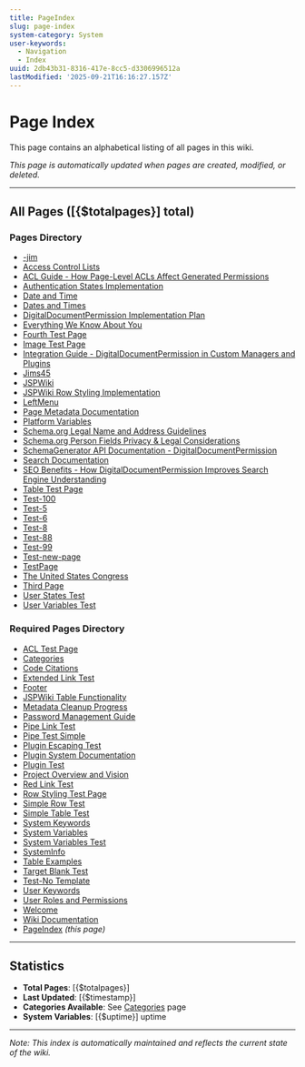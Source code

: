 ```yaml
---
title: PageIndex
slug: page-index
system-category: System
user-keywords:
  - Navigation
  - Index
uuid: 2db43b31-8316-417e-8cc5-d3306996512a
lastModified: '2025-09-21T16:16:27.157Z'
---
```

# Page Index

This page contains an alphabetical listing of all pages in this wiki.

*This page is automatically updated when pages are created, modified, or deleted.*

---

## All Pages ([{$totalpages}] total)

### Pages Directory

- [-jim](../pages/3e9d348b-77ce-4aac-9ad5-9d982349970e)
- [Access Control Lists](../pages/fc21285e-f332-48fa-a99b-aa67ab0def1a)
- [ACL Guide - How Page-Level ACLs Affect Generated Permissions](../pages/7d21b372-3e9c-4ccc-a73f-b40a68861933)
- [Authentication States Implementation](../pages/69c757dc-6f96-4bed-88db-69bbbf03bd05)
- [Date and Time](../pages/f3cc1db7-e648-495d-8411-9f4daff1269f)
- [Dates and Times](../pages/771b81f2-b5b8-4d6d-b28e-4774947e4925)
- [DigitalDocumentPermission Implementation Plan](../pages/749e0fc7-0f71-483a-ab80-538d9c598352)
- [Everything We Know About You](../pages/d26ac975-3773-4144-a346-0d42c991eb1f)
- [Fourth Test Page](../pages/491f6078-c043-497e-b136-f3f69dd944a4)
- [Image Test Page](../pages/e02973bc-2c24-4732-9398-30b6a1e0de15)
- [Integration Guide - DigitalDocumentPermission in Custom Managers and Plugins](../pages/50785c47-ed36-4c75-994e-15f3266df3d0)
- [Jims45](../pages/0c9c47ef-b9e6-483d-99a3-d90e4194a2a9)
- [JSPWiki](../pages/870029a0-1132-40ce-98f6-57b66c09ce12)
- [JSPWiki Row Styling Implementation](../pages/1dc3c4c5-e23b-47f4-a013-506ba4393a60)
- [LeftMenu](../pages/907abcd4-1449-47aa-a1f5-7dcc4c0dde00)
- [Page Metadata Documentation](../pages/a40812e4-3a9d-42b5-b5a8-e89b41a46096)
- [Platform Variables](../pages/3463c02f-5c84-4a42-a574-a56077ff8162)
- [Schema.org Legal Name and Address Guidelines](../pages/eec552bd-34ae-475f-9cc0-4b043d90776e)
- [Schema.org Person Fields Privacy & Legal Considerations](../pages/6107ec19-4cf6-40e3-af3d-f7fa4f1fa4da)
- [SchemaGenerator API Documentation - DigitalDocumentPermission](../pages/135e6f01-501e-46c5-8186-0252f764e64f)
- [Search Documentation](../pages/fe7a378d-dfa5-4e37-9891-637568ebe0b4)
- [SEO Benefits - How DigitalDocumentPermission Improves Search Engine Understanding](../pages/fcae89c7-095f-42e1-ac47-9135ae5ab497)
- [Table Test Page](../pages/88f3732f-c918-4efa-a28d-25dafd3cf443)
- [Test-100](../pages/cec40797-f45b-41fb-80cc-e35029005b8b)
- [Test-5](../pages/4001a4eb-1920-4a94-b8b1-1f2690f9a1c0)
- [Test-6](../pages/296b1b1a-00b2-4749-ae0b-8e6ec6d55b41)
- [Test-8](../pages/4a65f39e-e4bf-4c2e-8944-a616d5fa8d4a)
- [Test-88](../pages/8fdb4441-30ed-48b3-bc5a-7dd9f13ef820)
- [Test-99](../pages/c477f070-d896-4777-b7c7-b5c6e060ca75)
- [Test-new-page](../pages/5943a611-2a65-4fe9-96e4-861f2caa9931)
- [TestPage](../pages/7dab4122-e887-4164-95bf-8ddf3bc14fd2)
- [The United States Congress](../pages/f9b8460e-b675-4e52-a78f-614f7b66d28e)
- [Third Page](../pages/d508b0ef-b8c2-4f38-9777-cccbba4287c3)
- [User States Test](../pages/68af9f22-57a7-4952-bda8-620106316200)
- [User Variables Test](../pages/99298fc1-8800-4e75-aac3-ac0176bd41cc)

### Required Pages Directory

- [ACL Test Page](a2b90316-87d4-4517-bffb-deeabddf460b)
- [Categories](44343afc-73ab-4dc0-8a7e-05f9fbda23b3)
- [Code Citations](4dc51681-086b-49d3-9183-145bc9999eb6)
- [Extended Link Test](d1e9d881-23b0-401d-a94d-5a59d828a04b)
- [Footer](5baf3934-91c6-43e3-a095-8051c6b52dea)
- [JSPWiki Table Functionality](74924f75-636b-41bd-8a5b-77c9e8f92af1)
- [Metadata Cleanup Progress](e425f5a7-76da-4980-99a6-0bd2363e76d9)
- [Password Management Guide](d1ac7023-f549-4397-a499-c65a92247226)
- [Pipe Link Test](110fc9ee-90ca-4e6d-b6fa-334ce3074205)
- [Pipe Test Simple](f8c003f6-e9c0-46da-bd1b-f6298b81f413)
- [Plugin Escaping Test](335e8400-e29b-41d4-a716-446655440002)
- [Plugin System Documentation](445e8400-e29b-41d4-a716-446655440003)
- [Plugin Test](225e8400-e29b-41d4-a716-446655440001)
- [Project Overview and Vision](242d6254-9c9a-4759-a72e-fb10864c5d4c)
- [Red Link Test](89d076df-7d15-4348-94f4-f2a4899a5926)
- [Row Styling Test Page](6668ded1-81f6-4f40-ac30-ecefe05a1d4e)
- [Simple Row Test](0e33affd-e810-4403-b573-1b67335c81f6)
- [Simple Table Test](00891f35-a5b8-4a8e-8826-7e25272a69b7)
- [System Keywords](5100a3df-0d87-4d85-87de-359f51029c67)
- [System Variables](357a1552-84cd-469a-bf50-d34ff77fd6a0)
- [System Variables Test](04f1eb2d-8624-44a5-b278-37d5eaf4c88d)
- [SystemInfo](699f3c44-62c8-4697-9847-b38dbb5468a2)
- [Table Examples](8dbcbdd3-453d-43d4-bd53-f85d9eb17a32)
- [Target Blank Test](41359206-9d3e-4631-994e-eb105c64b674)
- [Test-No Template](5095d279-451b-463f-b731-4f4124fc4678)
- [User Keywords](e3bc8a66-9a68-47bb-af14-d6f8b611a3b2)
- [User Roles and Permissions](6686984e-3def-4050-94e4-4620872398be)
- [Welcome](92fd6e62-20f8-46c2-b7da-77b404c3100a)
- [Wiki Documentation](4c0c0fa8-66dc-4cb3-9726-b007f874700c)
- [PageIndex](PageIndex) *(this page)*

---

## Statistics

- **Total Pages**: [{$totalpages}]
- **Last Updated**: [{$timestamp}]
- **Categories Available**: See [Categories](Categories) page
- **System Variables**: [{$uptime}] uptime

---

*Note: This index is automatically maintained and reflects the current state of the wiki.*
